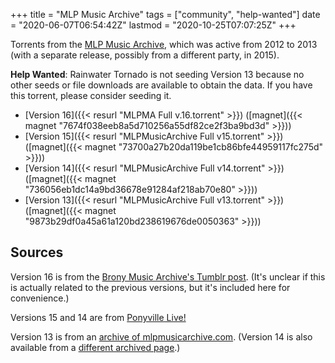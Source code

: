 +++
title = "MLP Music Archive"
tags = ["community", "help-wanted"]
date = "2020-06-07T06:54:42Z"
lastmod = "2020-10-25T07:07:25Z"
+++

Torrents from the [MLP Music Archive](https://web.archive.org/web/*/http://mlpmusicarchive.com/), which was active from 2012 to 2013 (with a separate release, possibly from a different party, in 2015).

**Help Wanted**: Rainwater Tornado is not seeding Version 13 because no other seeds or file downloads are available to obtain the data. If you have this torrent, please consider seeding it.

* [Version 16]({{< resurl "MLPMA Full v.16.torrent" >}}) ([magnet]({{< magnet "7674f038eeb8a5d710256a55df82ce2f3ba9bd3d" >}}))
* [Version 15]({{< resurl "MLPMusicArchive Full v15.torrent" >}}) ([magnet]({{< magnet "73700a27b20da119be1cb86bfe44959117fc275d" >}}))
* [Version 14]({{< resurl "MLPMusicArchive Full v14.torrent" >}}) ([magnet]({{< magnet "736056eb1dc14a9bd36678e91284af218ab70e80" >}}))
* [Version 13]({{< resurl "MLPMusicArchive Full v13.torrent" >}}) ([magnet]({{< magnet "9873b29df0a45a61a120bd238619676de0050363" >}}))

## Sources

Version 16 is from the [Brony Music Archive's Tumblr post](https://bronymusicarchive.tumblr.com/post/111424776817/brony-music-archive-deleted-music-collection). (It's unclear if this is actually related to the previous versions, but it's included here for convenience.)

Versions 15 and 14 are from [Ponyville Live!](https://ponyvillelive.com/mlpma/)

Version 13 is from an [archive of mlpmusicarchive.com](https://web.archive.org/web/20121208221301/http://mlpmusicarchive.com/archive-updates/update-v013-the-5k-update). (Version 14 is also available from a [different archived page](https://web.archive.org/web/20130330071328/http://mlpmusicarchive.com/the-archive).)